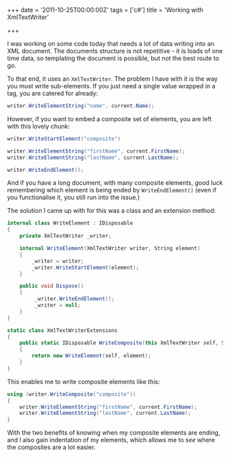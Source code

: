 +++
date = '2011-10-25T00:00:00Z'
tags = ['c#']
title = 'Working with XmlTextWriter'

+++

I was working on some code today that needs a lot of data writing into an XML document.  The documents structure is not repetitive - it is loads of one time data, so templating the document is possible, but not the best route to go.

To that end, it uses an `XmlTextWriter`.  The problem I have with it is the way you must write sub-elements.  If you just need a single value wrapped in a tag, you are catered for already:

```csharp
writer.WriteElementString("name", current.Name);
```

However, if you want to embed a composite set of elements, you are left with this lovely chunk:

```csharp
writer.WriteStartElement("composite")

writer.WriteElementString("firstName", current.FirstName);
writer.WriteElementString("lastName", current.LastName);

writer.WriteEndElement();
```

And if you have a long document, with many composite elements, good luck remembering which element is being ended by `WriteEndElement()` (even if you functionalise it, you still run into the issue.)

The solution I came up with for this was a class and an extension method:

```csharp
internal class WriteElement : IDisposable
{
	private XmlTextWriter _writer;

	internal WriteElement(XmlTextWriter writer, String element)
	{
		_writer = writer;
		_writer.WriteStartElement(element);
	}

	public void Dispose()
	{
		 _writer.WriteEndElement();
		 _writer = null;
	}
}

static class XmlTextWriterExtensions
{
	public static IDisposable WriteComposite(this XmlTextWriter self, String element)
	{
		return new WriteElement(self, element);
	}
}
```

This enables me to write composite elements like this:

```csharp
using (writer.WriteComposite("composite"))
{
	writer.WriteElementString("firstName", current.FirstName);
	writer.WriteElementString("lastName", current.LastName);
}
```

With the two benefits of knowing when my composite elements are ending, and I also gain indentation of my elements, which allows me to *see* where the composites are a lot easier.
